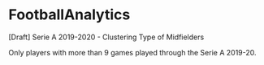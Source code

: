 # FootballAnalytics

[Draft]
Serie A 2019-2020 - Clustering Type of Midfielders

Only players with more than 9 games played through the Serie A 2019-20.
